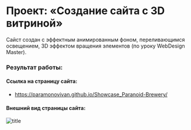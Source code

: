 # Проект: «Cоздание сайта с 3D витриной»

Сайст создан с эффектным анимированным фоном, переливающимся освещением, 3D эффектом вращения элементов (по уроку WebDesign Master).

### Результат работы:

#### Ссылка на страницу сайта:

+ https://paramonovivan.github.io/Showcase_Paranoid-Brewery/

#### Внешний вид страницы сайта:

![title](https://github.com/ParamonovIvan/Showcase_Paranoid-Brewery/assets/131868856/74cb89fe-26c3-4efb-b14c-bedd29228ce7)
